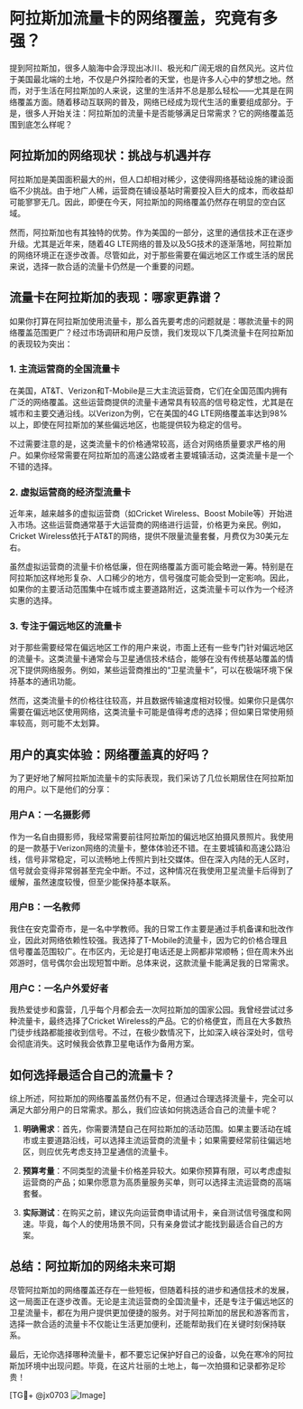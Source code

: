 # 阿拉斯加流量卡的网络覆盖，究竟有多强？

提到阿拉斯加，很多人脑海中会浮现出冰川、极光和广阔无垠的自然风光。这片位于美国最北端的土地，不仅是户外探险者的天堂，也是许多人心中的梦想之地。然而，对于生活在阿拉斯加的人来说，这里的生活并不总是那么轻松——尤其是在网络覆盖方面。随着移动互联网的普及，网络已经成为现代生活的重要组成部分。于是，很多人开始关注：阿拉斯加的流量卡是否能够满足日常需求？它的网络覆盖范围到底怎么样呢？

## 阿拉斯加的网络现状：挑战与机遇并存

阿拉斯加是美国面积最大的州，但人口却相对稀少，这使得网络基础设施的建设面临不少挑战。由于地广人稀，运营商在铺设基站时需要投入巨大的成本，而收益却可能寥寥无几。因此，即便在今天，阿拉斯加的网络覆盖仍然存在明显的空白区域。

然而，阿拉斯加也有其独特的优势。作为美国的一部分，这里的通信技术正在逐步升级。尤其是近年来，随着4G LTE网络的普及以及5G技术的逐渐落地，阿拉斯加的网络环境正在逐步改善。尽管如此，对于那些需要在偏远地区工作或生活的居民来说，选择一款合适的流量卡仍然是一个重要的问题。

## 流量卡在阿拉斯加的表现：哪家更靠谱？

如果你打算在阿拉斯加使用流量卡，那么首先要考虑的问题就是：哪款流量卡的网络覆盖范围更广？经过市场调研和用户反馈，我们发现以下几类流量卡在阿拉斯加的表现较为突出：

### 1. **主流运营商的全国流量卡**

在美国，AT&T、Verizon和T-Mobile是三大主流运营商，它们在全国范围内拥有广泛的网络覆盖。这些运营商提供的流量卡通常具有较高的信号稳定性，尤其是在城市和主要交通沿线。以Verizon为例，它在美国的4G LTE网络覆盖率达到98%以上，即使在阿拉斯加的某些偏远地区，也能提供较为稳定的信号。

不过需要注意的是，这类流量卡的价格通常较高，适合对网络质量要求严格的用户。如果你经常需要在阿拉斯加的高速公路或者主要城镇活动，这类流量卡是一个不错的选择。

### 2. **虚拟运营商的经济型流量卡**

近年来，越来越多的虚拟运营商（如Cricket Wireless、Boost Mobile等）开始进入市场。这些运营商通常基于大运营商的网络进行运营，价格更为亲民。例如，Cricket Wireless依托于AT&T的网络，提供不限量流量套餐，月费仅为30美元左右。

虽然虚拟运营商的流量卡价格低廉，但在网络覆盖方面可能会略逊一筹。特别是在阿拉斯加这样地形复杂、人口稀少的地方，信号强度可能会受到一定影响。因此，如果你的主要活动范围集中在城市或主要道路附近，这类流量卡可以作为一个经济实惠的选择。

### 3. **专注于偏远地区的流量卡**

对于那些需要经常在偏远地区工作的用户来说，市面上还有一些专门针对偏远地区的流量卡。这类流量卡通常会与卫星通信技术结合，能够在没有传统基站覆盖的情况下提供网络服务。例如，某些运营商推出的“卫星流量卡”，可以在极端环境下保持基本的通讯功能。

然而，这类流量卡的价格往往较高，并且数据传输速度相对较慢。如果你只是偶尔需要在偏远地区使用网络，这类流量卡可能是值得考虑的选择；但如果日常使用频率较高，则可能不太划算。

## 用户的真实体验：网络覆盖真的好吗？

为了更好地了解阿拉斯加流量卡的实际表现，我们采访了几位长期居住在阿拉斯加的用户。以下是他们的分享：

### 用户A：一名摄影师
作为一名自由摄影师，我经常需要前往阿拉斯加的偏远地区拍摄风景照片。我使用的是一款基于Verizon网络的流量卡，整体体验还不错。在主要城镇和高速公路沿线，信号非常稳定，可以流畅地上传照片到社交媒体。但在深入内陆的无人区时，信号就会变得非常弱甚至完全中断。不过，这种情况在我使用卫星流量卡后得到了缓解，虽然速度较慢，但至少能保持基本联系。

### 用户B：一名教师
我住在安克雷奇市，是一名中学教师。我的日常工作主要是通过手机备课和批改作业，因此对网络依赖性较强。我选择了T-Mobile的流量卡，因为它的价格合理且信号覆盖范围较广。在市区内，无论是打电话还是上网都非常顺畅；但在周末外出郊游时，信号偶尔会出现短暂中断。总体来说，这款流量卡能满足我的日常需求。

### 用户C：一名户外爱好者
我热爱徒步和露营，几乎每个月都会去一次阿拉斯加的国家公园。我曾经尝试过多种流量卡，最终选择了Cricket Wireless的产品。它的价格便宜，而且在大多数热门徒步线路都能接收到信号。不过，在极少数情况下，比如深入峡谷深处时，信号会彻底消失。这时候我会依靠卫星电话作为备用方案。

## 如何选择最适合自己的流量卡？

综上所述，阿拉斯加的网络覆盖虽然仍有不足，但通过合理选择流量卡，完全可以满足大部分用户的日常需求。那么，我们应该如何挑选适合自己的流量卡呢？

1. **明确需求**：首先，你需要清楚自己在阿拉斯加的活动范围。如果主要活动在城市或主要道路沿线，可以选择主流运营商的流量卡；如果需要经常前往偏远地区，则应优先考虑支持卫星通信的流量卡。

2. **预算考量**：不同类型的流量卡价格差异较大。如果你预算有限，可以考虑虚拟运营商的产品；如果你愿意为高质量服务买单，则可以选择主流运营商的高端套餐。

3. **实际测试**：在购买之前，建议先向运营商申请试用卡，亲自测试信号强度和网速。毕竟，每个人的使用场景不同，只有亲身尝试才能找到最适合自己的方案。

## 总结：阿拉斯加的网络未来可期

尽管阿拉斯加的网络覆盖还存在一些短板，但随着科技的进步和通信技术的发展，这一局面正在逐步改善。无论是主流运营商的全国流量卡，还是专注于偏远地区的卫星流量卡，都在为用户提供更加便捷的服务。对于阿拉斯加的居民和游客而言，选择一款合适的流量卡不仅能让生活更加便利，还能帮助我们在关键时刻保持联系。

最后，无论你选择哪种流量卡，都不要忘记保护好自己的设备，以免在寒冷的阿拉斯加环境中出现问题。毕竟，在这片壮丽的土地上，每一次拍摄和记录都弥足珍贵！

[TG💪+ @jx0703 ![Image](https://github.com/user-attachments/assets/dbca1d08-cadb-493c-b0ec-ad6f7a83f270)]